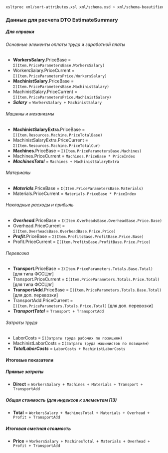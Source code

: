 ```bash

xsltproc xml/sort-attributes.xsl xml/schema.xsd > xml/schema-beautified.xsd
```

### Данные для расчета DTO EstimateSummary

##### Для справки

###### Основные элементы оплаты труда и заработной платы
- **WorkersSalary**.PriceBase = `Σ(Item.PriceParametersBase.WorkersSalary)`
- WorkersSalary.PriceCurrent = `Σ(Item.PriceParametersPrice.WorkersSalary)`
- **MachinistSalary**.PriceBase = `Σ(Item.PriceParametersBase.MachinistSalary)`
- MachinistSalary.PriceCurrent = `Σ(Item.PriceParametersPrice.MachinistSalary)`
- **_Salary_** = `WorkersSalary + MachinistSalary`

###### Машины и механизмы
- **MachinistSalaryExtra**.PriceBase = `Σ(Item.Resources.Machine.PriceTotalBase)`
- MachinistSalaryExtra.PriceCurrent = `Σ(Item.Resources.Machine.PriceTotalCur)`
- **Machines**.PriceBase = `Σ(Item.PriceParametersBase.Machines)`
- Machines.PriceCurrent = `Machines.PriceBase * PriceIndex`
- **_MachinesTotal_** = `Machines + MachinistSalaryExtra`

###### Материалы
- **_Materials_**.PriceBase = `Σ(Item.PriceParametersBase.Materials)`
- Materials.PriceCurrent = `Materials.PriceBase * PriceIndex`

###### Накладные расходы и прибыль
- **_Overhead_**.PriceBase = `Σ(Item.OverheadsBase.OverheadBase.Price.Base)`
- Overhead.PriceCurrent = `Σ(Item.OverheadsBase.OverheadBase.Price.Price)`
- **_Profit_**.PriceBase = `Σ(Item.ProfitsBase.ProfitBase.Price.Base)`
- Profit.PriceCurrent = `Σ(Item.ProfitsBase.ProfitBase.Price.Price)`

###### Перевозка
- **Transport**.PriceBase = `Σ(Item.PriceParameters.Totals.Base.Total)` [для типа ФССЦпг]
- Transport.PriceCurrent = `Σ(Item.PriceParameters.Totals.Price.Total)` [для типа ФССЦпг]
- **TransportAdd**.PriceBase = `Σ(Item.PriceParameters.Totals.Base.Total)` [для доп. перевозки]
- TransportAdd.PriceCurrent = `Σ(Item.PriceParameters.Totals.Price.Total)` [для доп. перевозки]
- **_TransportTotal_** = `Transport + TransportAdd`

###### Затраты труда
- LaborCosts = `Σ(Затраты труда рабочих по позициям)`
- MachinistLaborCosts = `Σ(Затраты труда машинистов по позициям)`
- **_TotalLaborCosts_** = `LaborCosts + MachinistLaborCosts`

#### Итоговые показатели
##### Прямые затраты
- **Direct** = `WorkersSalary + Machines + Materials + Transport + TransportAdd`

##### Общая стоимость (для индексов к элементам ПЗ)
- **Total** = `WorkersSalary + MachinesTotal + Materials + Overhead + Profit + TransportAdd`

##### Итоговая сметная стоимость
- **Price** = `WorkersSalary + MachinesTotal + Materials + Overhead + Profit + TransportAdd`
